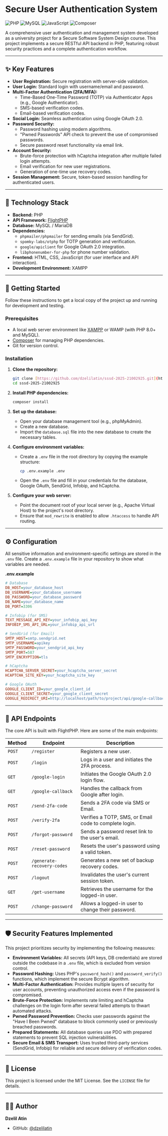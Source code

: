 # Secure User Authentication System

![PHP](https://img.shields.io/badge/PHP-777BB4?style=for-the-badge&logo=php&logoColor=white)
![MySQL](https://img.shields.io/badge/MySQL-005C84?style=for-the-badge&logo=mysql&logoColor=white)
![JavaScript](https://img.shields.io/badge/JavaScript-F7DF1E?style=for-the-badge&logo=javascript&logoColor=black)
![Composer](https://img.shields.io/badge/Composer-885610?style=for-the-badge&logo=composer&logoColor=white)

A comprehensive user authentication and management system developed as a university project for a Secure Software System Design course. This project implements a secure RESTful API backend in PHP, featuring robust security practices and a complete authentication workflow.

---

## ✨ Key Features

* **User Registration:** Secure registration with server-side validation.
* **User Login:** Standard login with username/email and password.
* **Multi-Factor Authentication (2FA/MFA):**
    * Time-Based One-Time Password (TOTP) via Authenticator Apps (e.g., Google Authenticator).
    * SMS-based verification codes.
    * Email-based verification codes.
* **Social Login:** Seamless authentication using Google OAuth 2.0.
* **Password Security:**
    * Password hashing using modern algorithms.
    * "Pwned Passwords" API check to prevent the use of compromised passwords.
    * Secure password reset functionality via email link.
* **Account Security:**
    * Brute-force protection with hCaptcha integration after multiple failed login attempts.
    * Email verification for new user registrations.
    * Generation of one-time use recovery codes.
* **Session Management:** Secure, token-based session handling for authenticated users.

---

## 🔧 Technology Stack

* **Backend:** PHP
* **API Framework:** [FlightPHP](https://flightphp.com/)
* **Database:** MySQL / MariaDB
* **Dependencies:**
    * `phpmailer/phpmailer` for sending emails (via SendGrid).
    * `spomky-labs/otphp` for TOTP generation and verification.
    * `google/apiclient` for Google OAuth 2.0 integration.
    * `libphonenumber-for-php` for phone number validation.
* **Frontend:** HTML, CSS, JavaScript (for user interface and API interaction).
* **Development Environment:** XAMPP

---

## 🚀 Getting Started

Follow these instructions to get a local copy of the project up and running for development and testing.

### Prerequisites

* A local web server environment like [XAMPP](https://www.apachefriends.org/) or WAMP (with PHP 8.0+ and MySQL).
* [Composer](https://getcomposer.org/) for managing PHP dependencies.
* Git for version control.

### Installation

1.  **Clone the repository:**
    ```sh
    git clone [https://github.com/dzelilatin/sssd-2025-21002925.git](https://github.com/dzelilatin/sssd-2025-21002925.git)
    cd sssd-2025-21002925
    ```

2.  **Install PHP dependencies:**
    ```sh
    composer install
    ```

3.  **Set up the database:**
    * Open your database management tool (e.g., phpMyAdmin).
    * Create a new database.
    * Import the `database.sql` file into the new database to create the necessary tables.

4.  **Configure environment variables:**
    * Create a `.env` file in the root directory by copying the example structure:
        ```sh
        cp .env.example .env
        ```
    * Open the `.env` file and fill in your credentials for the database, Google OAuth, SendGrid, Infobip, and hCaptcha.

5.  **Configure your web server:**
    * Point the document root of your local server (e.g., Apache Virtual Host) to the project's root directory.
    * Ensure that `mod_rewrite` is enabled to allow `.htaccess` to handle API routing.

---

## ⚙️ Configuration

All sensitive information and environment-specific settings are stored in the `.env` file. Create a `.env.example` file in your repository to show what variables are needed.

**.env.example**
```ini
# Database
DB_HOST=your_database_host
DB_USERNAME=your_database_username
DB_PASSWORD=your_database_password
DB_NAME=your_database_name
DB_PORT=3306

# Infobip (for SMS)
TEXT_MESSAGE_API_KEY=your_infobip_api_key
INFOBIP_SMS_API_URL=your_infobip_api_url

# SendGrid (for Email)
SMTP_HOST=smtp.sendgrid.net
SMTP_USERNAME=apikey
SMTP_PASSWORD=your_sendgrid_api_key
SMTP_PORT=587
SMTP_ENCRYPTION=tls

# hCaptcha
HCAPTCHA_SERVER_SECRET=your_hcaptcha_server_secret
HCAPTCHA_SITE_KEY=your_hcaptcha_site_key

# Google OAuth
GOOGLE_CLIENT_ID=your_google_client_id
GOOGLE_CLIENT_SECRET=your_google_client_secret
GOOGLE_REDIRECT_URI=http://localhost/path/to/project/api/google-callback
```

---

## 🔑 API Endpoints

The core API is built with FlightPHP. Here are some of the main endpoints:

| Method | Endpoint                    | Description                                       |
|--------|-----------------------------|---------------------------------------------------|
| `POST` | `/register`                 | Registers a new user.                             |
| `POST` | `/login`                    | Logs in a user and initiates the 2FA process.     |
| `GET`  | `/google-login`             | Initiates the Google OAuth 2.0 login flow.        |
| `GET`  | `/google-callback`          | Handles the callback from Google after login.     |
| `POST` | `/send-2fa-code`            | Sends a 2FA code via SMS or Email.                |
| `POST` | `/verify-2fa`               | Verifies a TOTP, SMS, or Email code to complete login. |
| `POST` | `/forgot-password`          | Sends a password reset link to the user's email.  |
| `POST` | `/reset-password`           | Resets the user's password using a valid token.   |
| `POST` | `/generate-recovery-codes`  | Generates a new set of backup recovery codes.     |
| `POST` | `/logout`                   | Invalidates the user's current session token.     |
| `GET`  | `/get-username`             | Retrieves the username for the logged-in user.    |
| `POST` | `/change-password`          | Allows a logged-in user to change their password. |

---

## 🛡️ Security Features Implemented

This project prioritizes security by implementing the following measures:

* **Environment Variables:** All secrets (API keys, DB credentials) are stored outside the codebase in a `.env` file, which is excluded from version control.
* **Password Hashing:** Uses PHP's `password_hash()` and `password_verify()` functions, which implement the secure Bcrypt algorithm.
* **Multi-Factor Authentication:** Provides multiple layers of security for user accounts, preventing unauthorized access even if the password is compromised.
* **Brute-Force Protection:** Implements rate limiting and hCaptcha challenges on the login form after several failed attempts to thwart automated attacks.
* **Pwned Password Prevention:** Checks user passwords against the "Have I Been Pwned" database to block commonly used or previously breached passwords.
* **Prepared Statements:** All database queries use PDO with prepared statements to prevent SQL injection vulnerabilities.
* **Secure Email & SMS Transport:** Uses trusted third-party services (SendGrid, Infobip) for reliable and secure delivery of verification codes.

---

## 📄 License

This project is licensed under the MIT License. See the `LICENSE` file for details.

---

## 👨‍💻 Author

**Dzelil Atin**
* GitHub: [@dzelilatin](https://github.com/dzelilatin)